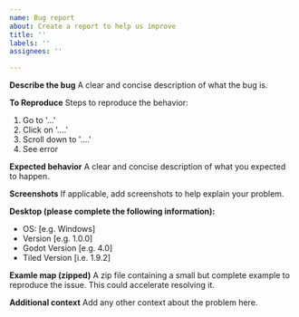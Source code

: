 ```yaml
---
name: Bug report
about: Create a report to help us improve
title: ''
labels: ''
assignees: ''

---
```


**Describe the bug**
A clear and concise description of what the bug is.

**To Reproduce**
Steps to reproduce the behavior:
1. Go to '...'
2. Click on '....'
3. Scroll down to '....'
4. See error

**Expected behavior**
A clear and concise description of what you expected to happen.

**Screenshots**
If applicable, add screenshots to help explain your problem.

**Desktop (please complete the following information):**
 - OS: [e.g. Windows]
 - Version [e.g. 1.0.0]
 - Godot Version [e.g. 4.0]
 - Tiled Version [i.e. 1.9.2]

**Examle map (zipped)**
A zip file containing a small but complete example to reproduce the issue.
This could accelerate resolving it.

**Additional context**
Add any other context about the problem here.

